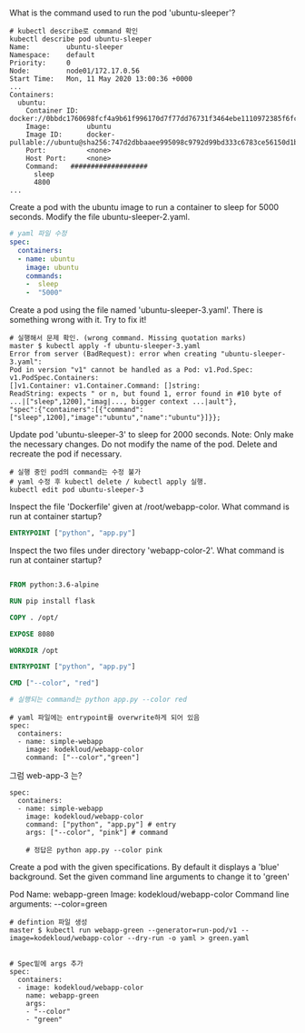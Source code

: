 #

What is the command used to run the pod 'ubuntu-sleeper'?

```shell script
# kubectl describe로 command 확인
kubectl describe pod ubuntu-sleeper
Name:         ubuntu-sleeper
Namespace:    default
Priority:     0
Node:         node01/172.17.0.56
Start Time:   Mon, 11 May 2020 13:00:36 +0000
...
Containers:
  ubuntu:
    Container ID:  docker://0bbdc1760698fcf4a9b61f996170d7f77dd76731f3464ebe1110972385f6fcee
    Image:         ubuntu
    Image ID:      docker-pullable://ubuntu@sha256:747d2dbbaaee995098c9792d99bd333c6783ce56150d1b11e333bbceed5c54d7
    Port:          <none>
    Host Port:     <none>
    Command:   ###################
      sleep
      4800
...
```

Create a pod with the ubuntu image to run a container to sleep for 5000 seconds. Modify the file ubuntu-sleeper-2.yaml.

```yaml
# yaml 파일 수정 
spec:
  containers:
  - name: ubuntu
    image: ubuntu
    commands:
    -  sleep
    -  "5000"
```

Create a pod using the file named 'ubuntu-sleeper-3.yaml'. There is something wrong with it. Try to fix it!

```shell script
# 실행해서 문제 확인. (wrong command. Missing quotation marks)
master $ kubectl apply -f ubuntu-sleeper-3.yaml
Error from server (BadRequest): error when creating "ubuntu-sleeper-3.yaml": 
Pod in version "v1" cannot be handled as a Pod: v1.Pod.Spec: v1.PodSpec.Containers: 
[]v1.Container: v1.Container.Command: []string: 
ReadString: expects " or n, but found 1, error found in #10 byte of ...|["sleep",1200],"imag|..., bigger context ...|ault"},
"spec":{"containers":[{"command":["sleep",1200],"image":"ubuntu","name":"ubuntu"}]}};

```

Update pod 'ubuntu-sleeper-3' to sleep for 2000 seconds.
Note: Only make the necessary changes. Do not modify the name of the pod. Delete and recreate the pod if necessary.

```shell script
# 실행 중인 pod의 command는 수정 불가
# yaml 수정 후 kubectl delete / kubectl apply 실행. 
kubectl edit pod ubuntu-sleeper-3
```

Inspect the file 'Dockerfile' given at /root/webapp-color. What command is run at container startup?

```Dockerfile
ENTRYPOINT ["python", "app.py"]
```

Inspect the two files under directory 'webapp-color-2'. What command is run at container startup?


```Dockerfile

FROM python:3.6-alpine

RUN pip install flask

COPY . /opt/

EXPOSE 8080

WORKDIR /opt

ENTRYPOINT ["python", "app.py"]

CMD ["--color", "red"]

# 실행되는 command는 python app.py --color red
```

```shell script
# yaml 파일에는 entrypoint를 overwrite하게 되어 있음
spec:
  containers:
  - name: simple-webapp
    image: kodekloud/webapp-color
    command: ["--color","green"]
```


그럼 web-app-3 는?

```shell script
spec:
  containers:
  - name: simple-webapp
    image: kodekloud/webapp-color
    command: ["python", "app.py"] # entry
    args: ["--color", "pink"] # command

    # 정답은 python app.py --color pink
```

Create a pod with the given specifications. 
By default it displays a 'blue' background. Set the given command line arguments to change it to 'green'

Pod Name: webapp-green
Image: kodekloud/webapp-color
Command line arguments: --color=green

```shell script
# defintion 파일 생성
master $ kubectl run webapp-green --generator=run-pod/v1 --image=kodekloud/webapp-color --dry-run -o yaml > green.yaml


# Spec밑에 args 추가
spec:
  containers:
  - image: kodekloud/webapp-color
    name: webapp-green
    args:
    - "--color"
    - "green"

```




